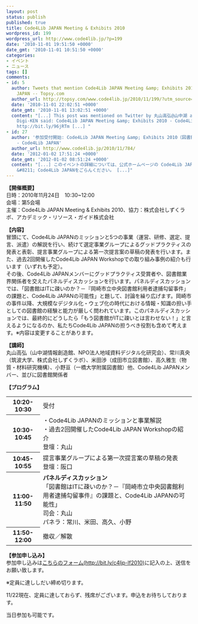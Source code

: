 ```yaml
---
layout: post
status: publish
published: true
title: Code4Lib JAPAN Meeting & Exhibits 2010
wordpress_id: 199
wordpress_url: http://www.code4lib.jp/?p=199
date: '2010-11-01 19:51:50 +0000'
date_gmt: '2010-11-01 10:51:50 +0000'
categories:
- イベント
- ニュース
tags: []
comments:
- id: 5
  author: Tweets that mention Code4Lib JAPAN Meeting &amp; Exhibits 2010 - Code4Lib
    JAPAN -- Topsy.com
  author_url: http://topsy.com/www.code4lib.jp/2010/11/199/?utm_source=pingback&amp;utm_campaign=L2
  date: '2010-11-01 22:02:51 +0000'
  date_gmt: '2010-11-01 13:02:51 +0000'
  content: "[...] This post was mentioned on Twitter by 丸山高弘@山中湖 and toriiakiko, Digi-KEN.
    Digi-KEN said: Code4Lib JAPAN Meeting &amp; Exhibits 2010 - Code4Lib JAPAN: 丸山高弘（山中湖情報創造館、NPO法人地域資料デジタル化研究会）、常川真央（筑波大学、株式会社しずくラボ）、米田渉...
    http://bit.ly/96jRTm [...] "
- id: 27
  author: '参加受付開始: Code4Lib JAPAN Meeting &amp; Exhibits 2010（図書館総合展 11/24 10:30）
    - Code4Lib JAPAN'
  author_url: http://www.code4lib.jp/2010/11/784/
  date: '2012-01-02 17:51:24 +0000'
  date_gmt: '2012-01-02 08:51:24 +0000'
  content: "[...] このイベントの詳細については、公式ホームページの Code4Lib JAPAN Meeting &amp; Exhibits 2010
    &#8211; Code4Lib JAPANをごらんください。 [...]"
---
```

<p><strong>【開催概要】</strong><br />
日時：2010年11月24日　10:30~12:00<br />
会場：第5会場<br />
主催：Code4Lib JAPAN Meeting &amp; Exhibits 2010、協力：株式会社しずくラボ、アカデミック・リソース・ガイド株式会社</p>
<p><strong>【内容】</strong><br />
冒頭にて、Code4Lib JAPANのミッションと5つの事業（運営、研修、選定、提言、派遣）の解説を行い、続けて選定事業グループによるグッドプラクティスの発表と表彰、提言事業グループによる第一次提言案の草稿の発表を行います。また、過去2回開催したCode4Lib JAPAN Workshopでの取り組み事例の紹介も行います（いずれも予定）。<br />
その後、Code4Lib JAPANメンバーにグッドプラクティス受賞者や、図書館業界関係者を交えたパネルディスカッションを行います。パネルディスカッションでは、「図書館はITに疎いのか？－『岡崎市立中央図書館利用者逮捕勾留事件」の課題と、Code4Lib JAPANの可能性」と題して、討論を繰り広げます。岡崎市の事件以降、大規模なデジタル化・ウェブ化の時代における情報・知識の担い手としての図書館の経験と能力が厳しく問われています。このパネルディスカッションでは、最終的にどうしたら「もう図書館がITに疎いとは言わせない！」と言えるようになるのか、私たちCode4Lib JAPANの担うべき役割も含めて考えます。※内容は変更することがあります。</p>
<p><strong>【講師】</strong><br />
丸山高弘（山中湖情報創造館、NPO法人地域資料デジタル化研究会）、常川真央（筑波大学、株式会社しずくラボ）、米田渉（成田市立図書館）、高久雅生（物質・材料研究機構）、小野亘（一橋大学附属図書館）他、Code4Lib JAPANメンバー、並びに図書館関係者</p>
<p><strong>【プログラム】</strong></p>
<table>
<tbody>
<tr>
<th>10:20-10:30</th>
<td>受付</td>
</tr>
<tr>
<th>10:30-10:45</th>
<td>・Code4Lib JAPANのミッションと事業解説<br />
・過去2回開催したCode4Lib JAPAN Workshopの紹介<br />
登壇：丸山</td>
</tr>
<tr>
<th>10:45-10:55</th>
<td>提言事業グループによる第一次提言案の草稿の発表<br />
登壇：阪口</td>
</tr>
<tr>
<th>11:00-11:50</th>
<td><strong>パネルディスカッション</strong><br />
「図書館はITに疎いのか？－『岡崎市立中央図書館利用者逮捕勾留事件』の課題と、Code4Lib JAPANの可能性」<br />
司会：丸山<br />
パネラ：常川、米田、高久、小野</td>
</tr>
<tr>
<th>11:50-12:00</th>
<td>撤収／解散</td>
</tr>
</tbody>
</table>
<p><strong>【参加申し込み】</strong><br />
参加申し込みは<a href="http://bit.ly/c4ljp-lf2010">こちらのフォーム(http://bit.ly/c4ljp-lf2010)</a>に記入の上、送信をお願い致します。</p>
<p>※定員に達ししだい締め切ります。</p>
<p>11/22現在、定員に達しておらず、残席がございます。申込をお待ちしております。</p>
<p>当日参加も可能です。</p>

